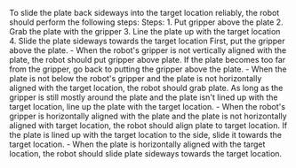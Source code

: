 To slide the plate back sideways into the target location reliably, the robot should perform the following steps:
    Steps:  1. Put gripper above the plate  2. Grab the plate with the gripper  3. Line the plate up with the target location  4. Slide the plate sideways towards the target location
    First, put the gripper above the plate.
    - When the robot's gripper is not vertically aligned with the plate, the robot should put gripper above plate.
    If the plate becomes too far from the gripper, go back to putting the gripper above the plate. 
    - When the plate is not below the robot's gripper and the plate is not horizontally aligned with the target location, the robot should grab plate.
    As long as the gripper is still mostly around the plate and the plate isn't lined up with the target location, line up the plate with the target location.
    - When the robot's gripper is horizontally aligned with the plate and the plate is not horizontally aligned with target location, the robot should align plate to target location.
    If the plate is lined up with the target location to the side, slide it towards the target location.
    - When the plate is horizontally aligned with the target location, the robot should slide plate sideways towards the target location.